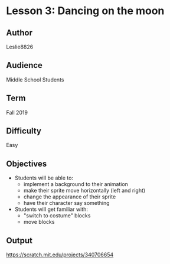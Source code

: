 # Lesson 3: Dancing on the moon

## Author
Leslie8826

## Audience 
Middle School Students

## Term
Fall 2019

## Difficulty
Easy

## Objectives 
  - Students will be able to: 
       * implement a background to their animation
       * make their sprite move horizontally (left and right)
       * change the appearance of their sprite
       * have their character say something
  - Students will get familiar with:
       * "switch to costume" blocks
       * move blocks

## Output
https://scratch.mit.edu/projects/340706654

